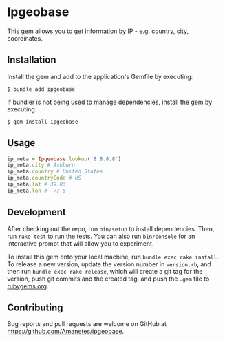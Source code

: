 # Ipgeobase

This gem allows you to get information by IP - e.g. country, city, coordinates.

## Installation

Install the gem and add to the application's Gemfile by executing:

    $ bundle add ipgeobase

If bundler is not being used to manage dependencies, install the gem by executing:

    $ gem install ipgeobase

## Usage

```ruby
ip_meta = Ipgeobase.lookup('8.8.8.8')
ip_meta.city # Ashburn
ip_meta.country # United States
ip_meta.countryCode # US
ip_meta.lat # 39.03
ip_meta.lon # -77.5
```

## Development

After checking out the repo, run `bin/setup` to install dependencies. Then, run `rake test` to run the tests. You can also run `bin/console` for an interactive prompt that will allow you to experiment.

To install this gem onto your local machine, run `bundle exec rake install`. To release a new version, update the version number in `version.rb`, and then run `bundle exec rake release`, which will create a git tag for the version, push git commits and the created tag, and push the `.gem` file to [rubygems.org](https://rubygems.org).

## Contributing

Bug reports and pull requests are welcome on GitHub at https://github.com/Amanetes/ipgeobase.
